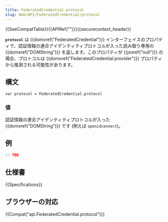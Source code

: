 ```yaml
---
title: FederatedCredential.protocol
slug: Web/API/FederatedCredential/protocol
---
```


{{SeeCompatTable}}{{APIRef("")}}{{securecontext_header}}

**`protocol`** は {{domxref("FederatedCredential")}} インターフェイスのプロパティで、認証情報の連合アイデンティティプロトコルが入った読み取り専用の {{domxref("DOMString")}} を返します。このプロパティが {{jsxref("null")}} の場合、プロトコルは {{domxref("FederatedCredential.provider")}} プロパティから推測される可能性があります。

## 構文

```
var protocol = FederatedCredential.protocol
```

### 値

認証情報の連合アイデンティティプロトコルが入った {{domxref("DOMString")}} です (例えば `openidconnect`)。

## 例

```js
// TBD
```

## 仕様書

{{Specifications}}

## ブラウザーの対応

{{Compat("api.FederatedCredential.protocol")}}
